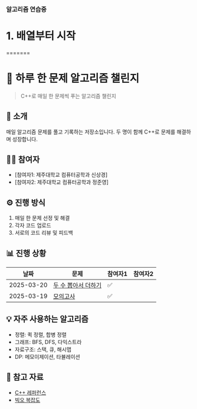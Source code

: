 ### 알고리즘 연습중

# 1. 배열부터 시작
=======
# 🚀 하루 한 문제 알고리즘 챌린지

> C++로 매일 한 문제씩 푸는 알고리즘 챌린지

## 📝 소개
매일 알고리즘 문제를 풀고 기록하는 저장소입니다. 두 명이 함께 C++로 문제를 해결하며 성장합니다.

## 🏃‍♂️ 참여자
- [참여자1: 제주대학교 컴퓨터공학과 신상경]
- [참여자2: 제주대학교 컴퓨터공학과 정준영]

## ⚙️ 진행 방식
1. 매일 한 문제 선정 및 해결
2. 각자 코드 업로드
3. 서로의 코드 리뷰 및 피드백

## 📊 진행 상황

| 날짜 | 문제 | 참여자1 | 참여자2 |
|------|------|---------|---------|
| 2025-03-20 | [두 수 뽑아서 더하기](링크) | ✅ |  |
| 2025-03-19 | [모의고사](링크) | ✅ |  |

## 💡 자주 사용하는 알고리즘
- 정렬: 퀵 정렬, 합병 정렬
- 그래프: BFS, DFS, 다익스트라
- 자료구조: 스택, 큐, 해시맵
- DP: 메모이제이션, 타뷸레이션

## 🔗 참고 자료
- [C++ 레퍼런스](https://en.cppreference.com/)
- [빅오 복잡도](https://www.bigocheatsheet.com/)

